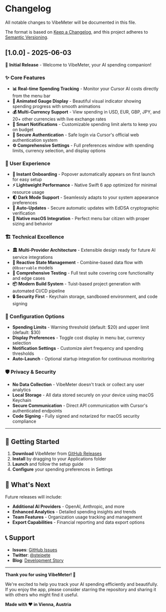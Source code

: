 # Changelog

All notable changes to VibeMeter will be documented in this file.

The format is based on [Keep a Changelog](https://keepachangelog.com/en/1.0.0/),
and this project adheres to [Semantic Versioning](https://semver.org/spec/v2.0.0.html).

## [1.0.0] - 2025-06-03

🎉 **Initial Release** - Welcome to VibeMeter, your AI spending companion!

### ✨ Core Features

- **📊 Real-time Spending Tracking** - Monitor your Cursor AI costs directly from the menu bar
- **🎨 Animated Gauge Display** - Beautiful visual indicator showing spending progress with smooth animations
- **💰 Multi-Currency Support** - View spending in USD, EUR, GBP, JPY, and 20+ other currencies with live exchange rates
- **🔔 Smart Notifications** - Customizable spending limit alerts to keep you on budget
- **🔐 Secure Authentication** - Safe login via Cursor's official web authentication system
- **⚙️ Comprehensive Settings** - Full preferences window with spending limits, currency selection, and display options

### 🎯 User Experience

- **🚀 Instant Onboarding** - Popover automatically appears on first launch for easy setup
- **⚡ Lightweight Performance** - Native Swift 6 app optimized for minimal resource usage
- **🌓 Dark Mode Support** - Seamlessly adapts to your system appearance preferences
- **🔄 Auto-Updates** - Secure automatic updates with EdDSA cryptographic verification
- **📱 Native macOS Integration** - Perfect menu bar citizen with proper sizing and behavior

### 🏗️ Technical Excellence

- **🏛️ Multi-Provider Architecture** - Extensible design ready for future AI service integrations
- **🔄 Reactive State Management** - Combine-based data flow with `@Observable` models
- **🧪 Comprehensive Testing** - Full test suite covering core functionality and edge cases
- **📦 Modern Build System** - Tuist-based project generation with automated CI/CD pipeline
- **🔒 Security First** - Keychain storage, sandboxed environment, and code signing

### 🔧 Configuration Options

- **Spending Limits** - Warning threshold (default: $20) and upper limit (default: $30)
- **Display Preferences** - Toggle cost display in menu bar, currency selection
- **Notification Settings** - Customize alert frequency and spending thresholds
- **Auto-Launch** - Optional startup integration for continuous monitoring

### 🛡️ Privacy & Security

- **No Data Collection** - VibeMeter doesn't track or collect any user analytics
- **Local Storage** - All data stored securely on your device using macOS Keychain
- **Secure Communication** - Direct API communication with Cursor's authenticated endpoints
- **Code Signing** - Fully signed and notarized for macOS security compliance

---

## 🚀 Getting Started

1. **Download** VibeMeter from [GitHub Releases](https://github.com/steipete/VibeMeter/releases)
2. **Install** by dragging to your Applications folder
3. **Launch** and follow the setup guide
4. **Configure** your spending preferences in Settings

## 🔮 What's Next

Future releases will include:
- **Additional AI Providers** - OpenAI, Anthropic, and more
- **Enhanced Analytics** - Detailed spending insights and trends
- **Team Features** - Organization usage tracking and management
- **Export Capabilities** - Financial reporting and data export options

## 📞 Support

- **Issues**: [GitHub Issues](https://github.com/steipete/VibeMeter/issues)
- **Twitter**: [@steipete](https://twitter.com/steipete)
- **Blog**: [Development Story](https://steipete.com/posts/vibemeter/)

---

**Thank you for using VibeMeter! 🎉**

We're excited to help you track your AI spending efficiently and beautifully. If you enjoy the app, please consider starring the repository and sharing it with others who might find it useful.

**Made with ❤️ in Vienna, Austria**